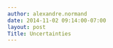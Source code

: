 ```yaml
---
author: alexandre.normand
date: 2014-11-02 09:14:00-07:00
layout: post
Title: Uncertainties
---
```

